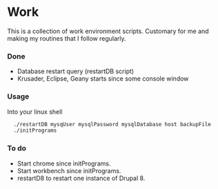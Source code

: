 Work
=================

This is a collection of work environment scripts. Customary for me and making my routines that I follow regularly.

### Done
* Database restart query (restartDB script)
* Krusader, Eclipse, Geany starts since some console window

### Usage
Into your linux shell
```bash
  ./restartDB mysqUser mysqlPassword mysqlDatabase host backupFile
  ./initPrograms
```

### To do
* Start chrome since initPrograms.
* Start workbench since initPrograms.
* restartD8 to restart one instance of Drupal 8.
